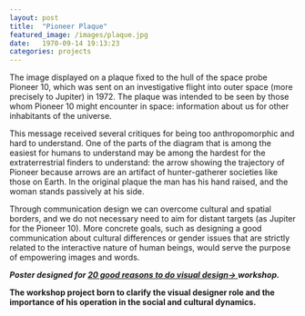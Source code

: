 ```yaml
---
layout: post
title:  "Pioneer Plaque"
featured_image: /images/plaque.jpg
date:   1970-09-14 19:13:23
categories: projects
---
```


The image displayed on a plaque fixed to the hull of the space probe Pioneer 10, which was sent on an investigative flight into outer space (more precisely to Jupiter) in 1972. The plaque was intended to be seen by those whom Pioneer 10 might encounter in space: information about us for other inhabitants of the universe.

This message received several critiques for being too anthropomorphic and hard to understand.
One of the parts of the diagram that is among the easiest for humans to understand may be among the hardest for the extraterrestrial finders to understand: the arrow showing the trajectory of Pioneer because arrows are an artifact of hunter-gatherer societies like those on Earth.
In the original plaque the man has his hand raised, and the woman stands passively at his side.

Through communication design we can overcome cultural and spatial borders, and we do not necessary need to aim for distant targets (as Jupiter for the Pioneer 10). More concrete goals, such as designing a good communication about cultural differences or gender issues that are strictly related to the interactive nature of human beings, would serve the purpose of empowering images and words.

<i><b>Poster designed for <a href="http://20buonimotivi.tumblr.com/" target="_blank">20 good reasons to do visual design→ </a>workshop.</i>

The workshop project born to clarify the visual designer role and the importance of his operation in the social and cultural dynamics.
